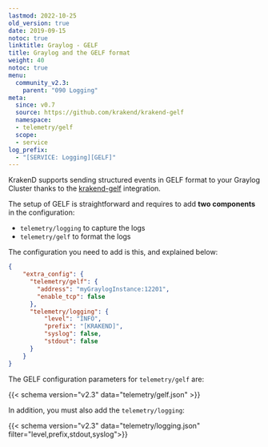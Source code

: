 ```yaml
---
lastmod: 2022-10-25
old_version: true
date: 2019-09-15
notoc: true
linktitle: Graylog - GELF
title: Graylog and the GELF format
weight: 40
notoc: true
menu:
  community_v2.3:
    parent: "090 Logging"
meta:
  since: v0.7
  source: https://github.com/krakend/krakend-gelf
  namespace:
  - telemetry/gelf
  scope:
  - service
log_prefix:
  - "[SERVICE: Logging][GELF]"
---
```

KrakenD supports sending structured events in GELF format to your Graylog Cluster thanks to the [krakend-gelf](https://github.com/krakend/krakend-gelf) integration.

The setup of GELF is straightforward and requires to add **two components** in the configuration:

- `telemetry/logging` to capture the logs
- `telemetry/gelf` to format the logs

The configuration you need to add is this, and explained below:

```json
{
    "extra_config": {
      "telemetry/gelf": {
        "address": "myGraylogInstance:12201",
        "enable_tcp": false
      },
      "telemetry/logging": {
          "level": "INFO",
          "prefix": "[KRAKEND]",
          "syslog": false,
          "stdout": false
      }
    }
}
```

The GELF configuration parameters for `telemetry/gelf` are:

{{< schema version="v2.3" data="telemetry/gelf.json" >}}

In addition, you must also add the `telemetry/logging`:

{{< schema version="v2.3" data="telemetry/logging.json" filter="level,prefix,stdout,syslog">}}
